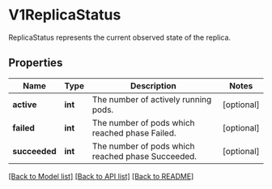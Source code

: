 # V1ReplicaStatus

ReplicaStatus represents the current observed state of the replica.

## Properties
Name | Type | Description | Notes
------------ | ------------- | ------------- | -------------
**active** | **int** | The number of actively running pods. | [optional] 
**failed** | **int** | The number of pods which reached phase Failed. | [optional] 
**succeeded** | **int** | The number of pods which reached phase Succeeded. | [optional] 

[[Back to Model list]](../README.md#documentation-for-models) [[Back to API list]](../README.md#documentation-for-api-endpoints) [[Back to README]](../README.md)


